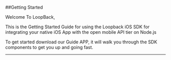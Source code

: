 ##Getting Started

Welcome To LoopBack,

This is the Getting Started Guide for using the Loopback iOS SDK for integrating your native iOS App with the open mobile API tier on Node.js

To get started download our Guide APP, it will walk you through the SDK components to get you up and going fast.

---
